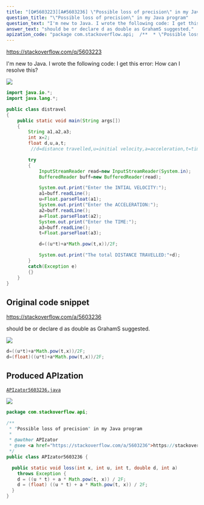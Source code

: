 ```yaml
---
title: "[Q#5603223][A#5603236] \"Possible loss of precision\" in my Java program"
question_title: "\"Possible loss of precision\" in my Java program"
question_text: "I'm new to Java. I wrote the following code: I get this error: How can I resolve this?"
answer_text: "should be or declare d as double as GrahamS suggested."
apization_code: "package com.stackoverflow.api;  /**  * \"Possible loss of precision\" in my Java program  *  * @author APIzator  * @see <a href=\"https://stackoverflow.com/a/5603236\">https://stackoverflow.com/a/5603236</a>  */ public class APIzator5603236 {    public static void loss(int x, int u, int t, double d, int a)     throws Exception {     d = ((u * t) + a * Math.pow(t, x)) / 2F;     d = (float) ((u * t) + a * Math.pow(t, x)) / 2F;   } }"
---
```


https://stackoverflow.com/q/5603223

I&#x27;m new to Java. I wrote the following code:
I get this error:
How can I resolve this?


<div class="code-logo"><img src="/stackoverflow.png" /></div>

```java
import java.io.*;
import java.lang.*;

public class distravel
{
    public static void main(String args[])
    {
        String a1,a2,a3;
        int x=2;
        float d,u,a,t;
         //d=distance travelled,u=initial velocity,a=acceleration,t=timeinterval

        try
        {
            InputStreamReader read=new InputStreamReader(System.in);
            BufferedReader buff=new BufferedReader(read);

            System.out.print("Enter the INTIAL VELOCITY:");
            a1=buff.readLine();
            u=Float.parseFloat(a1);
            System.out.print("Enter the ACCELERATION:");
            a2=buff.readLine();
            a=Float.parseFloat(a2);
            System.out.print("Enter the TIME:");
            a3=buff.readLine();
            t=Float.parseFloat(a3);

            d=((u*t)+a*Math.pow(t,x))/2F;

            System.out.print("The total DISTANCE TRAVELLED:"+d);
        }
        catch(Exception e)
        {}
    }
}
```


## Original code snippet

https://stackoverflow.com/a/5603236

should be
or declare d as double as GrahamS suggested.

<div class="code-logo"><img src="/stackoverflow.png" /></div>

```java
d=((u*t)+a*Math.pow(t,x))/2F;
d=(float)((u*t)+a*Math.pow(t,x))/2F;
```

## Produced APIzation

[`APIzator5603236.java`](https://github.com/pasqualesalza/apization-temp/raw/main/data/search/APIzator5603236.java)

<div class="code-logo"><img src="/apizator.png" /></div>

```java
package com.stackoverflow.api;

/**
 * "Possible loss of precision" in my Java program
 *
 * @author APIzator
 * @see <a href="https://stackoverflow.com/a/5603236">https://stackoverflow.com/a/5603236</a>
 */
public class APIzator5603236 {

  public static void loss(int x, int u, int t, double d, int a)
    throws Exception {
    d = ((u * t) + a * Math.pow(t, x)) / 2F;
    d = (float) ((u * t) + a * Math.pow(t, x)) / 2F;
  }
}

```
